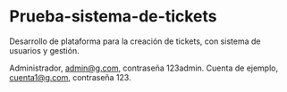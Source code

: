 # Prueba-sistema-de-tickets
Desarrollo de plataforma para la creación de tickets, con sistema de usuarios y gestión.

Administrador, admin@g.com, contraseña 123admin.
Cuenta de ejemplo, cuenta1@g.com, contraseña 123.

